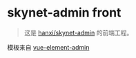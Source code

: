 # skynet-admin front

> 这是 [hanxi/skynet-admin](https://github.com/hanxi/skynet-admin) 的前端工程。

模板来自 [vue-element-admin](https://github.com/PanJiaChen/vue-element-admin)

